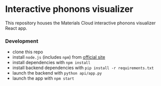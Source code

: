 # Interactive phonons visualizer

This repository houses the Materials Cloud interactive phonons visualizer React app.

### Development

- clone this repo
- install `node.js` (includes `npm`) from [official site](https://nodejs.org/)
- install dependencies with `npm install`
- install backend dependencies with `pip install -r requirements.txt`
- launch the backend with `python api/app.py`
- launch the app with `npm start`
